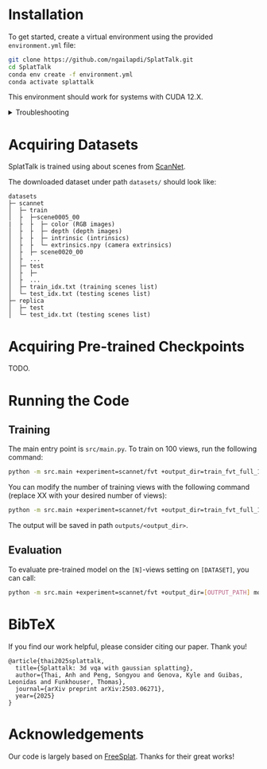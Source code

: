 # Installation

To get started, create a virtual environment using the provided `environment.yml` file:

```bash
git clone https://github.com/ngailapdi/SplatTalk.git
cd SplatTalk
conda env create -f environment.yml
conda activate splattalk
```

This environment should work for systems with CUDA 12.X.

<details>
<summary>Troubleshooting</summary>
<br>

The Gaussian splatting CUDA code (`diff-gaussian-rasterization`) must be compiled using the same version of CUDA that PyTorch was compiled with. If your system does not use CUDA 12.X by default, you can try the following:

- Install a version of PyTorch that was built using your CUDA version. For example, to get PyTorch with CUDA 11.8, use the following command (more details [here](https://pytorch.org/get-started/locally/)):

```bash
pip3 install torch torchvision torchaudio --index-url https://download.pytorch.org/whl/cu118
```

- Install CUDA Toolkit 12.X on your system. One approach (*try this at your own risk!*) is to install a second CUDA Toolkit version using the `runfile (local)` option. For instance, to install CUDA Toolkit 12.1, download from [here](https://developer.nvidia.com/cuda-12-1-0-download-archive?target_os=Linux&target_arch=x86_64&Distribution=Ubuntu&target_version=22.04&target_type=runfile_local). When you run the installer, disable the options that install GPU drivers and update the default CUDA symlinks. If you do this, you can point your system to CUDA 12.1 during installation as follows:

```bash
LD_LIBRARY_PATH=/usr/local/cuda-12.1/lib64 pip install -r requirements.txt
# If everything else was installed but you're missing diff-gaussian-rasterization, do:
LD_LIBRARY_PATH=/usr/local/cuda-12.1/lib64 pip install git+https://github.com/dcharatan/diff-gaussian-rasterization-modified
```
</details>

# Acquiring Datasets

SplatTalk is trained using about scenes from [ScanNet](http://www.scan-net.org).

The downloaded dataset under path ```datasets/``` should look like:
```
datasets
├─ scannet
│  ├─ train
│  ├  ├─scene0005_00
|  ├  ├  ├─ color (RGB images)
│  ├  ├  ├─ depth (depth images)
│  ├  ├  ├─ intrinsic (intrinsics)
│  ├  ├  └─ extrinsics.npy (camera extrinsics)
│  ├  ├─ scene0020_00
│  ├  ...
│  ├─ test
│  ├  ├─
│  ├  ...
│  ├─ train_idx.txt (training scenes list)
│  └─ test_idx.txt (testing scenes list)
├─ replica
│  ├─ test
│  └─ test_idx.txt (testing scenes list)
```

# Acquiring Pre-trained Checkpoints

TODO.

# Running the Code

## Training

The main entry point is `src/main.py`. To train on 100 views, run the following command:

```bash
python -m src.main +experiment=scannet/fvt +output_dir=train_fvt_full_100v
```
You can modify the number of training views with the following command (replace XX with your desired number of views):
```bash
python -m src.main +experiment=scannet/fvt +output_dir=train_fvt_full_100v dataset.view_sampler.num_context_views=XX
```
The output will be saved in path ```outputs/<output_dir>```.


## Evaluation

To evaluate pre-trained model on the ```[N]```-views setting on ```[DATASET]```, you can call:

```bash
python -m src.main +experiment=scannet/fvt +output_dir=[OUTPUT_PATH] mode=test dataset/view_sampler=evaluation checkpointing.load=[PATH_TO_CHECKPOINT] dataset.view_sampler.num_context_views=[N]
```


# BibTeX
If you find our work helpful, please consider citing our paper. Thank you!
```
@article{thai2025splattalk,
  title={Splattalk: 3d vqa with gaussian splatting},
  author={Thai, Anh and Peng, Songyou and Genova, Kyle and Guibas, Leonidas and Funkhouser, Thomas},
  journal={arXiv preprint arXiv:2503.06271},
  year={2025}
}
```

# Acknowledgements

Our code is largely based on [FreeSplat](https://github.com/wangys16/FreeSplat). Thanks for their great works!
